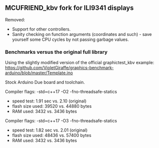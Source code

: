 ## MCUFRIEND_kbv fork for ILI9341 displays

Removed:
* Support for other controllers.
* Sanity checking on function arguments (coordinates and such) - save yourself some CPU cycles by not passing garbage values.

### Benchmarks versus the original full library

Using the slightly modified version of the official graphictest_kbv example: https://github.com/VioletGiraffe/graphics-benchmark-arduino/blob/master/Template.ino

Stock Arduino Due board and toolchain.

Compiler flags: -std=c++17 -O2 -fno-threadsafe-statics
* speed test: 1.91 sec vs. 2.10 (original)
* flash size used: 39520 vs. 44880 bytes
* RAM used: 3432 vs. 3436 bytes

Compiler flags: -std=c++17 -O3 -fno-threadsafe-statics
* speed test: 1.82 sec vs. 2.01 (original)
* flash size used: 48436 vs. 57400 bytes
* RAM used: 3432 vs. 3436 bytes
